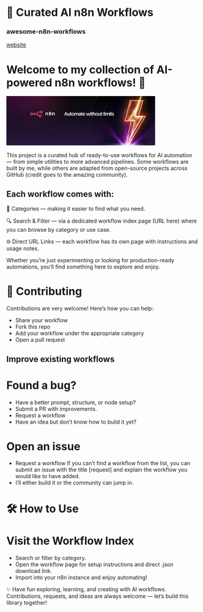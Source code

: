# 🧩 Curated AI n8n Workflows
### awesome-n8n-workflows
[website](https://nenjotsu.github.io/awesome-n8n-workflows/)

# Welcome to my collection of AI-powered n8n workflows! 🚀

![](assets/img/banner.jpeg "Photos by n8n")

This project is a curated hub of ready-to-use workflows for AI automation — from simple utilities to more advanced pipelines. Some workflows are built by me, while others are adapted from open-source projects across GitHub (credit goes to the amazing community).

## Each workflow comes with:

📂 Categories — making it easier to find what you need.

🔍 Search & Filter — via a dedicated workflow index page
 (URL here) where you can browse by category or use case.

🌐 Direct URL Links — each workflow has its own page with instructions and usage notes.

Whether you’re just experimenting or looking for production-ready automations, you’ll find something here to explore and enjoy.

# 🤝 Contributing

Contributions are very welcome! Here’s how you can help:

- Share your workflow
- Fork this repo
- Add your workflow under the appropriate category
- Open a pull request

## Improve existing workflows

# Found a bug?

- Have a better prompt, structure, or node setup?
- Submit a PR with improvements.
- Request a workflow
- Have an idea but don’t know how to build it yet?

# Open an issue
- Request a workflow
  If you can’t find a workflow from the list, you can submit an issue with the title [request] and explain the workflow you would like to have added.
- I’ll either build it or the community can jump in.

# 🛠 How to Use

# Visit the Workflow Index

- Search or filter by category.
- Open the workflow page for setup instructions and direct .json download link.
- Import into your n8n instance and enjoy automating!

✨ Have fun exploring, learning, and creating with AI workflows. Contributions, requests, and ideas are always welcome — let’s build this library together!